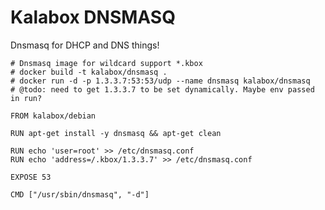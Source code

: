Kalabox DNSMASQ
===================

Dnsmasq for DHCP and DNS things!

```
# Dnsmasq image for wildcard support *.kbox
# docker build -t kalabox/dnsmasq .
# docker run -d -p 1.3.3.7:53:53/udp --name dnsmasq kalabox/dnsmasq
# @todo: need to get 1.3.3.7 to be set dynamically. Maybe env passed in run?

FROM kalabox/debian

RUN apt-get install -y dnsmasq && apt-get clean

RUN echo 'user=root' >> /etc/dnsmasq.conf
RUN echo 'address=/.kbox/1.3.3.7' >> /etc/dnsmasq.conf

EXPOSE 53

CMD ["/usr/sbin/dnsmasq", "-d"]
```

